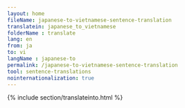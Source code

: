 ```yaml
---
layout: home
fileName: japanese-to-vietnamese-sentence-translation
translatein: japanese_to_vietnamese
folderName : translate
lang: en
from: ja
to: vi
langName : japanese-to
permalink: /japanese-to-vietnamese-sentence-translation
tool: sentence-translations
nointernationalization: true
---
```

{% include section/translateinto.html %}
